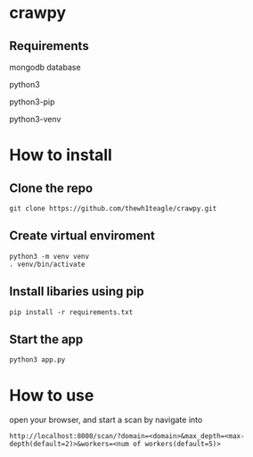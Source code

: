 # crawpy


## Requirements
mongodb database

python3

python3-pip

python3-venv


# How to install 

## Clone the repo 
```git clone 
git clone https://github.com/thewh1teagle/crawpy.git
```

## Create virtual enviroment
```shell
python3 -m venv venv
. venv/bin/activate
```
## Install libaries using pip
```pip
pip install -r requirements.txt
```
## Start the app
```
python3 app.py
```

# How to use

open your browser, and start a scan by navigate into 
```url
http://localhost:8000/scan/?domain=<domain>&max_depth=<max-depth(default=2)>&workers=<num of workers(default=5)>
```
